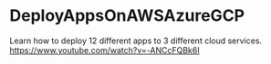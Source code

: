 # DeployAppsOnAWSAzureGCP
Learn how to deploy 12 different apps to 3 different cloud services. https://www.youtube.com/watch?v=-ANCcFQBk6I
